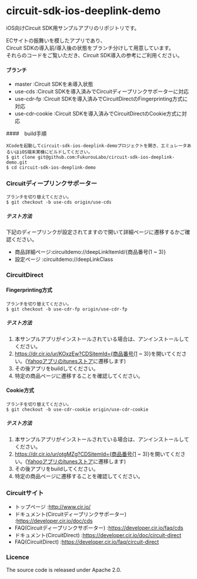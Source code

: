 circuit-sdk-ios-deeplink-demo
===================

iOS向けCircuit SDK用サンプルアプリのリポジトリです。

ECサイトの振舞いを模したアプリであり、  
Circuit SDKの導入前/導入後の状態をブランチ分けして用意しています。  
それらのコードをご覧いただき、Circuit SDK導入の参考にご利用ください。  

#### ブランチ
* master         :Circuit SDKを未導入状態 
* use-cds        :Circuit SDKを導入済みでCircuitディープリンクサポーターに対応 
* use-cdr-fp     :Circuit SDKを導入済みでCircuitDirectのFingerprinting方式に対応 
* use-cdr-cookie :Circuit SDKを導入済みでCircuitDirectのCookie方式に対応 

####　build手順
```
XCodeを起動してcircuit-sdk-ios-deeplink-demoプロジェクトを開き、エミュレータあるいはiOS端末実機にビルドしてください。
$ git clone git@github.com:FukurouLabo/circuit-sdk-ios-deeplink-demo.git
$ cd circuit-sdk-ios-deeplink-demo
```

### Circuitディープリンクサポーター
```
ブランチを切り替えてください。
$ git checkout -b use-cds origin/use-cds
```

##### テスト方法
下記のディープリンクが設定されてますので開いて詳細ページに遷移するかご確認ください。
* 商品詳細ページ:circuitdemo://deepLinkItemId/{商品番号(1 ~ 3)}
* 設定ページ    :circuitdemo://deepLinkClass

### CircuitDirect
#### Fingerprinting方式
```
ブランチを切り替えてください。
$ git checkout -b use-cdr-fp origin/use-cdr-fp
```

##### テスト方法
1. 本サンプルアプリがインストールされている場合は、アンインストールしてください。
2. https://dr.cir.io/ur/KOxzEw?CDSitemId={商品番号(1 ~ 3)}を開いてください。([Yahooアプリのitunesストア](https://itunes.apple.com/jp/app/yahoo!-japan-nyusuya-jian/id299147843?mt=8)に遷移します)
3. その後アプリをbuildしてください。
4. 特定の商品ページに遷移することを確認してください。

#### Cookie方式
```
ブランチを切り替えてください。
$ git checkout -b use-cdr-cookie origin/use-cdr-cookie
```

##### テスト方法
1. 本サンプルアプリがインストールされている場合は、アンインストールしてください。
2. https://dr.cir.io/ur/otgMZg?CDSitemId={商品番号(1 ~ 3)}を開いてください。([Yahooアプリのitunesストア](https://itunes.apple.com/jp/app/yahoo!-japan-nyusuya-jian/id299147843?mt=8)に遷移します)
3. その後アプリをbuildしてください。
4. 特定の商品ページに遷移することを確認してください。

### Circuitサイト
* トップページ                                  :http://www.cir.io/
* ドキュメント(Circuitディープリンクサポーター) :https://developer.cir.io/doc/cds
* FAQ(Circuitディープリンクサポーター)          :https://developer.cir.io/faq/cds
* ドキュメント(CircuitDirect)                   :https://developer.cir.io/doc/circuit-direct
* FAQ(CircuitDirect)                            :https://developer.cir.io/faq/circuit-direct

### Licence
The source code is released under Apache 2.0.


